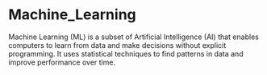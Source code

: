 # Machine_Learning
Machine Learning (ML) is a subset of Artificial Intelligence (AI) that enables computers to learn from data and make decisions without explicit programming. It uses statistical techniques to find patterns in data and improve performance over time. 
